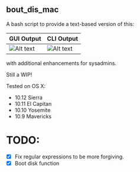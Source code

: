 ## bout_dis_mac

A bash script to provide a text-based version of this: 

GUI Output   | CLI Output 
----------   | ----------
![Alt text](https://github.com/marshki/bout_dis_mac/blob/master/about_this.png "bout_dis_mac")   | ![Alt text](https://github.com/marshki/bout_dis_mac/blob/master/bout_dis_cli.png "bout_dis_cli")

with additional enhancements for sysadmins.

Still a WIP!

Tested on OS X: 

* 10.12 Sierra
* 10.11 El Capitan 
* 10.10 Yosemite 
* 10.9 Mavericks 

# TODO: 

-[x] Fix regular expressions to be more forgiving.  
-[x] Boot disk function 
